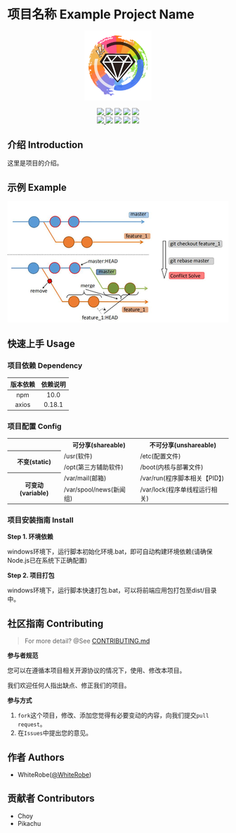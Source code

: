 # 项目名称 Example Project Name

<p align="center"><img src="https://github.com/WhiteRobe/TIC2019GitTrain/raw/master/practice/example/logo.png" width="30%"></img></p>

<p align="center">
	<a href="https://github.com/WhiteRobe/TIC2019GitTrain/blob/master/LICENSE">
		<img src="https://img.shields.io/github/license/mashape/apistatus.svg?maxAge=2592000"></img>
	</a>
	<img src="https://img.shields.io/github/repo-size/WhiteRobe/TIC2019GitTrain.svg"></img>
	<img src="https://img.shields.io/github/last-commit/WhiteRobe/TIC2019GitTrain.svg"></img>
	<img src="http://hits.dwyl.io/WhiteRobe/TIC2019GitTrain.svg"></img>
	<img src="https://img.shields.io/github/forks/WhiteRobe/TIC2019GitTrain.svg?style=social"></img>
	<br/>
	<a href="https://help.github.com/en/articles/about-writing-and-formatting-on-github">
		<img src="https://img.shields.io/badge/Markdown-github-blue.svg"></img>
	</a>
	<img src="https://img.shields.io/badge/Windows-7|10-blue.svg"></img>
	<img src="https://img.shields.io/badge/Java-1.8+-blue.svg"></img>
	<img src="https://img.shields.io/badge/Python-2.7|3.6-blue.svg"></img>
	<img src="https://img.shields.io/badge/javascript-ES6-blue.svg"></img>
</p>

## 介绍 Introduction

这里是项目的介绍。

## 示例 Example

![](/pic/RebaseOnTwoBranch.jpg)

## 快速上手 Usage

### 项目依赖 Dependency

版本依赖|依赖说明
:-:|:-:
npm|10.0
axios|0.18.1 

### 项目配置 Config

<table>
	<tr>
		<th> </th>
		<th>可分享(shareable)</th>
		<th>不可分享(unshareable)</th>
	</tr>
	<tr>
		<th rowspan="2"> 不变(static)</th>
		<td>/usr(软件)</td>
		<td>/etc(配置文件)</td>
	</tr>
	<tr>
		<td>/opt(第三方辅助软件)</td>
		<td>/boot(内核与部署文件)</td>
	</tr>
	<tr>
		<th rowspan="2"> 可变动(variable) </th>
		<td>/var/mail(邮箱)</td>
		<td>/var/run(程序脚本相关【PID】)</td>
	</tr>
	<tr>
		<td> /var/spool/news(新闻组)</td>
		<td>/var/lock(程序单线程运行相关)</td>
	</tr>
</table>

### 项目安装指南 Install

**Step 1. 环境依赖**

windows环境下，运行脚本初始化环境.bat，即可自动构建环境依赖(请确保Node.js已在系统下正确配置)

**Step 2. 项目打包**

windows环境下，运行脚本快速打包.bat，可以将前端应用包打包至dist/目录中。

## 社区指南 Contributing

> For more detail? @See [CONTRIBUTING.md](https://github.com/WhiteRobe/TIC2019GitTrain/blob/master/.github/CONTRIBUTING.md)

**参与者规范**

您可以在遵循本项目相关开源协议的情况下，使用、修改本项目。

我们欢迎任何人指出缺点、修正我们的项目。

**参与方式**

1. `fork`这个项目，修改、添加您觉得有必要变动的内容，向我们提交`pull request`。
2. 在`Issues`中提出您的意见。

## 作者 Authors

- WhiteRobe([@WhiteRobe](https://github.com/WhiteRobe))

## 贡献者 Contributors

- Choy
- Pikachu